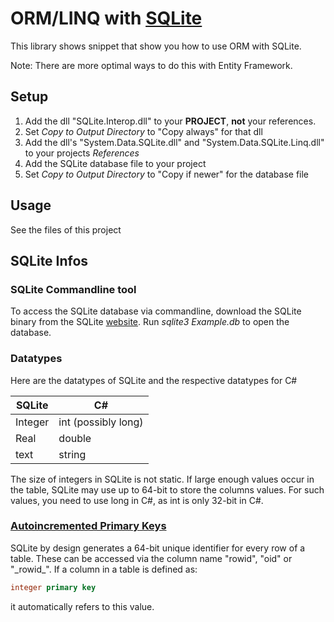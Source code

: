 # ORM/LINQ with [SQLite](https://sqlite.org/index.html)

This library shows snippet that show you how to use ORM with SQLite.

Note: There are more optimal ways to do this with Entity Framework.

## Setup

1. Add the dll "SQLite.Interop.dll" to your **PROJECT**, **not** your references.
2. Set *Copy to Output Directory* to "Copy always" for that dll
3. Add the dll's "System.Data.SQLite.dll" and "System.Data.SQLite.Linq.dll" to your projects *References*
4. Add the SQLite database file to your project
2. Set *Copy to Output Directory* to "Copy if newer" for the database file
## Usage
See the files of this project

## SQLite Infos

### SQLite Commandline tool
To access the SQLite database via commandline, download the SQLite binary from the SQLite [website](https://www.sqlite.org/download.html).
Run *sqlite3 Example.db* to open the database.

### Datatypes
Here are the datatypes of SQLite and the respective datatypes for C#

| **SQLite** | **C#** |
| ----- | ----- |
| Integer | int (possibly long) |
| Real | double |
| text | string |

The size of integers in SQLite is not static. If large enough values occur in the table, SQLite may use up to 64-bit to store the columns values. For such values, you need to use long in C#, as int is only 32-bit in C#.

### [Autoincremented Primary Keys](https://www.sqlite.org/lang_createtable.html#rowid)

SQLite by design generates a 64-bit unique identifier for every row of a table.
These can be accessed via the column name "rowid", "oid" or "\_rowid\_".
If a column in a table is defined as:
```sql
integer primary key
```
it automatically refers to this value.